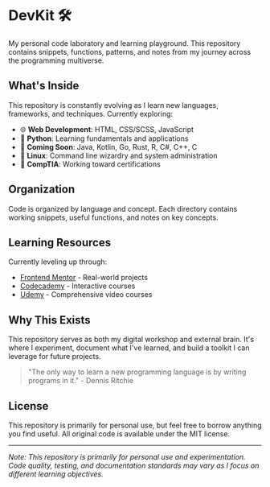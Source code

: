 # DevKit 🛠️

My personal code laboratory and learning playground. This repository contains snippets, functions, patterns, and notes from my journey across the programming multiverse.

## What's Inside

This repository is constantly evolving as I learn new languages, frameworks, and techniques. Currently exploring:

- 🌐 **Web Development**: HTML, CSS/SCSS, JavaScript
- 🐍 **Python**: Learning fundamentals and applications
- 🚀 **Coming Soon**: Java, Kotlin, Go, Rust, R, C#, C++, C
- 🐧 **Linux**: Command line wizardry and system administration
- 🔐 **CompTIA**: Working toward certifications

## Organization

Code is organized by language and concept. Each directory contains working snippets, useful functions, and notes on key concepts.

## Learning Resources

Currently leveling up through:

- [Frontend Mentor](https://www.frontendmentor.io/) - Real-world projects
- [Codecademy](https://www.codecademy.com/) - Interactive courses
- [Udemy](https://www.udemy.com/) - Comprehensive video courses

## Why This Exists

This repository serves as both my digital workshop and external brain. It's where I experiment, document what I've learned, and build a toolkit I can leverage for future projects.

>"The only way to learn a new programming language is by writing programs in it." - Dennis Ritchie

## License

This repository is primarily for personal use, but feel free to borrow anything you find useful. All original code is available under the MIT license.

---

*Note: This repository is primarily for personal use and experimentation. Code quality, testing, and documentation standards may vary as I focus on different learning objectives.*
